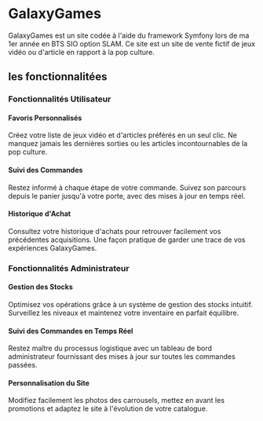 # GalaxyGames

GalaxyGames est un site codée à l'aide du framework Symfony lors de ma 1er année en BTS SIO option SLAM.
Ce site est un site de vente fictif de jeux vidéo ou d'article en rapport à la pop culture.

## les fonctionnalitées

### Fonctionnalités Utilisateur

#### Favoris Personnalisés
Créez votre liste de jeux vidéo et d'articles préférés en un seul clic. Ne manquez jamais les dernières sorties ou les articles incontournables de la pop culture.

#### Suivi des Commandes
Restez informé à chaque étape de votre commande. Suivez son parcours depuis le panier jusqu'à votre porte, avec des mises à jour en temps réel.

#### Historique d'Achat
Consultez votre historique d'achats pour retrouver facilement vos précédentes acquisitions. Une façon pratique de garder une trace de vos expériences GalaxyGames.

### Fonctionnalités Administrateur

#### Gestion des Stocks
Optimisez vos opérations grâce à un système de gestion des stocks intuitif. Surveillez les niveaux et maintenez votre inventaire en parfait équilibre.

#### Suivi des Commandes en Temps Réel
Restez maître du processus logistique avec un tableau de bord administrateur fournissant des mises à jour sur toutes les commandes passées.

#### Personnalisation du Site
Modifiez facilement les photos des carrousels, mettez en avant les promotions et adaptez le site à l'évolution de votre catalogue.
